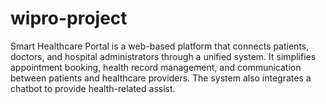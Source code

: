 # wipro-project
Smart Healthcare Portal is a web-based platform that connects patients, doctors, and hospital administrators through a unified system. It simplifies appointment booking, health record management, and communication between patients and healthcare providers. The system also integrates a chatbot to provide health-related assist.
